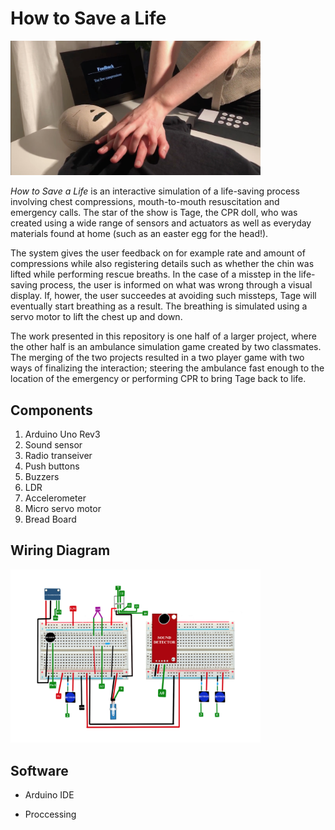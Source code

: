 # How to Save a Life
<img
  src="/CPR.jpeg"
  alt="CPR-doll"
  style="width:400px">

*How to Save a Life* is an interactive simulation of a life-saving process involving chest compressions, mouth-to-mouth resuscitation and emergency calls. The star of the show is Tage, the CPR doll, who was created using a wide range of sensors and actuators as well as everyday materials found at home (such as an easter egg for the head!).

The system gives the user feedback on for example rate and amount of compressions while also registering details such as whether the chin was lifted while performing rescue breaths. In the case of a misstep in the life-saving process, the user is informed on what was wrong through a visual display. If, hower, the user succeedes at avoiding such missteps, Tage will eventually start breathing as a result. The breathing is simulated using a servo motor to lift the chest up and down.

The work presented in this repository is one half of a larger project, where the other half is an ambulance simulation game created by two classmates. The merging of the two projects resulted in a two player game with two ways of finalizing the interaction; steering the ambulance fast enough to the location of the emergency or performing CPR to bring Tage back to life.

## Components

1. Arduino Uno Rev3
2. Sound sensor
3. Radio transeiver
4. Push buttons
5. Buzzers
6. LDR
7. Accelerometer
8. Micro servo motor
9. Bread Board

## Wiring Diagram

<img
  src="Wiring-Diagram.png"
  alt="Wiring-Diagram"
  style="width:400px">

## Software

* Arduino IDE

* Proccessing


  
 
